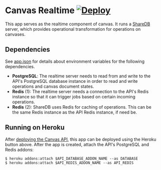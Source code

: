 # Canvas Realtime [![Deploy][heroku_button_svg]][heroku_deploy]

This app serves as the realtime component of canvas. It runs a
[ShareDB][sharedb] server, which provides operational transformation for
operations on canvases.

## Dependencies

See [app.json][app_json] for details about environment variables for the
following dependencies.

- **PostgreSQL**: The realtime server needs to read from and write to the API's
  PostgreSQL database instance in order to read and write operations and
  canvas document states.
- **Redis** (1): The realtime server needs a connection to the API's Redis
  instance so that it can trigger jobs based on certain incoming operations.
- **Redis** (2): ShareDB uses Redis for caching of operations. This can be the
  same Redis instance as the API Redis instance, if need be.

## Running on Heroku

After [deploying the Canvas API][canvas_api_readme], this app can be deployed
using the Heroku button above. After the app is created, attach the API's
PostgreSQL and Redis addons:

```
$ heroku addons:attach $API_DATABASE_ADDON_NAME --as DATABASE
$ heroku addons:attach $API_REDIS_ADDON_NAME --as API_REDIS
```

[app_json]: https://github.com/usecanvas/pro-realtime/blob/master/app.json
[canvas_api_readme]: https://github.com/usecanvas/pro-api/blob/master/README.md
[heroku_button_svg]: https://www.herokucdn.com/deploy/button.svg
[heroku_deploy]: https://heroku.com/deploy?template=https://github.com/usecanvas/pro-realtime
[sharedb]: https://github.com/share/sharedb
